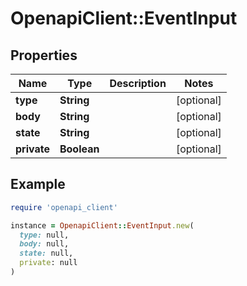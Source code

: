 # OpenapiClient::EventInput

## Properties

| Name | Type | Description | Notes |
| ---- | ---- | ----------- | ----- |
| **type** | **String** |  | [optional] |
| **body** | **String** |  | [optional] |
| **state** | **String** |  | [optional] |
| **private** | **Boolean** |  | [optional] |

## Example

```ruby
require 'openapi_client'

instance = OpenapiClient::EventInput.new(
  type: null,
  body: null,
  state: null,
  private: null
)
```

